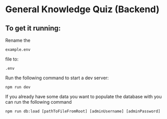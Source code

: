 # General Knowledge Quiz (Backend)

## To get it running:

Rename the

```
example.env
```

file to:

```
.env
```

Run the following command to start a dev server:

```shell
npm run dev
```

If you already have some data you want to populate the database with you can run the following command

```shell
npm run db:load [pathToFileFromRoot] [adminUsername] [adminPassword]
```
